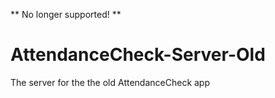 ** No longer supported! **

# AttendanceCheck-Server-Old
The server for the the old AttendanceCheck app
